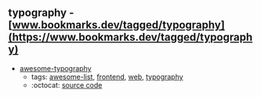 typography - [www.bookmarks.dev/tagged/typography](https://www.bookmarks.dev/tagged/typography)
---
* [awesome-typography](https://github.com/deanhume/typography#readme)
    * tags: [awesome-list](../tagged/awesome-list.md), [frontend](../tagged/frontend.md), [web](../tagged/web.md), [typography](../tagged/typography.md)
    * :octocat: [source code](https://github.com/deanhume/typography#readme)
